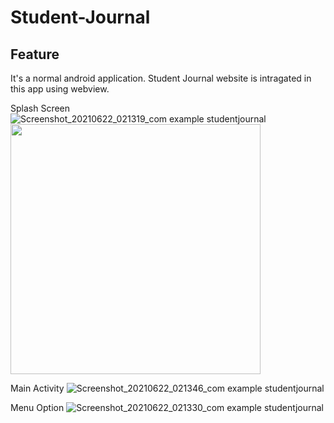 # Student-Journal

Feature
-------------
It's a normal android application. Student Journal website is intragated in this app using webview.

Splash Screen
![Screenshot_20210622_021319_com example studentjournal](https://user-images.githubusercontent.com/49723335/122823548-520ddb80-d301-11eb-9385-b342da3e2a48.jpg)
<img src="Screenshot_20210622_021319_com example studentjournal" data-canonical-src="https://user-images.githubusercontent.com/49723335/122823548-520ddb80-d301-11eb-9385-b342da3e2a48.jpg" height="400" />

Main Activity
![Screenshot_20210622_021346_com example studentjournal](https://user-images.githubusercontent.com/49723335/122823592-60f48e00-d301-11eb-8387-fcd2f16918c0.jpg)

Menu Option
![Screenshot_20210622_021330_com example studentjournal](https://user-images.githubusercontent.com/49723335/122823607-681b9c00-d301-11eb-9302-ba38d9320a9c.jpg)
